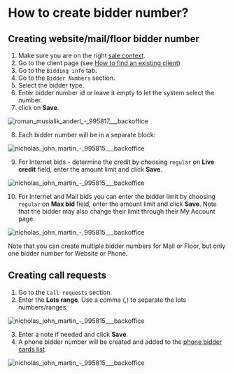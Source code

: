 # How to create bidder number?

## Creating website/mail/floor bidder number
1. Make sure you are on the right [sale context](../sale/sale-context.md).
2. Go to the client page (see [How to find an existing client](how-to-find-an-existing-client.md))
3. Go to the `Bidding info` tab.
4. Go to the `Bidder Numbers` section.
5. Select the bidder type.
6. Enter bidder number id or leave it empty to let the system select the number.
7. click on **Save**.

![roman_musialik_anderl_-_995817___backoffice](https://user-images.githubusercontent.com/20393485/46792307-c10e9600-cd4b-11e8-9202-2811e479546a.jpg)

8. Each bidder number will be in a separate block:

![nicholas_john_martin_-_995815___backoffice](https://user-images.githubusercontent.com/20393485/46793118-9f161300-cd4d-11e8-8ec5-deaa59d5c945.jpg)

9. For Internet bids - determine the credit by choosing `regular` on **Live credit** field, enter the amount limit and click **Save**.

![nicholas_john_martin_-_995815___backoffice](https://user-images.githubusercontent.com/20393485/46793953-80b11700-cd4f-11e8-8873-fea4f3f15498.jpg)

10. For Internet and Mail bids you can enter the bidder limit by choosing `regular` on **Max bid** field, enter the amount limit and click **Save**. Note that the bidder may also change their limit through their My Account page.

![nicholas_john_martin_-_995815___backoffice](https://user-images.githubusercontent.com/20393485/46794320-45fbae80-cd50-11e8-9732-c740d9363845.jpg)

Note that you can create multiple bidder numbers for Mail or Floor, but only one bidder number for Website or Phone.

## Creating call requests

1. Go to the `Call requests` section.
2. Enter the **Lots range**. Use a comma (,) to separate the lots numbers/ranges.

![nicholas_john_martin_-_995815___backoffice](https://user-images.githubusercontent.com/20393485/46795555-169a7100-cd53-11e8-885e-b223e357de63.jpg)

3. Enter a note if needed and click **Save**.
4. A phone bidder number will be created and added to the [phone bidder cards list](../client/how-to-download-phone-bidder-cards-list.md). 

![nicholas_john_martin_-_995815___backoffice](https://user-images.githubusercontent.com/20393485/46795722-8f99c880-cd53-11e8-919d-7f9fc2e03e74.jpg)
